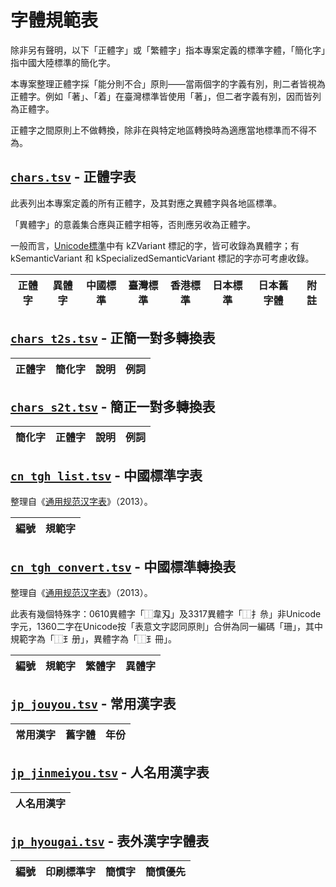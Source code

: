 # 字體規範表

除非另有聲明，以下「正體字」或「繁體字」指本專案定義的標準字體，「簡化字」指中國大陸標準的簡化字。

本專案整理正體字採「能分則不合」原則——當兩個字的字義有別，則二者皆視為正體字。例如「著」、「着」在臺灣標準皆使用「著」，但二者字義有別，因而皆列為正體字。

正體字之間原則上不做轉換，除非在與特定地區轉換時為適應當地標準而不得不為。

## [`chars.tsv`](./chars.tsv) - 正體字表

此表列出本專案定義的所有正體字，及其對應之異體字與各地區標準。

「異體字」的意義集合應與正體字相等，否則應另收為正體字。

一般而言，[Unicode標準](https://www.unicode.org/reports/tr38/index.html#N10211)中有 kZVariant 標記的字，皆可收錄為異體字；有 kSemanticVariant 和 kSpecializedSemanticVariant 標記的字亦可考慮收錄。

| 正體字 | 異體字 | 中國標準 | 臺灣標準 | 香港標準 | 日本標準 | 日本舊字體 | 附註 |
|--------|--------|----------|----------|----------|----------|------------|------|

## [`chars_t2s.tsv`](./chars_t2s.tsv) - 正簡一對多轉換表

| 正體字 | 簡化字 | 說明 | 例詞 |
|--------|--------|------|------|

## [`chars_s2t.tsv`](./chars_s2t.tsv) - 簡正一對多轉換表

| 簡化字 | 正體字 | 說明 | 例詞 |
|--------|--------|------|------|

## [`cn_tgh_list.tsv`](./cn_tgh_list.tsv) - 中國標準字表

整理自《[通用规范汉字表](https://zh.wikisource.org/zh/通用规范汉字表)》（2013）。

| 編號 | 規範字 |
|------|--------|

## [`cn_tgh_convert.tsv`](./cn_tgh_convert.tsv) - 中國標準轉換表

整理自《[通用规范汉字表](https://zh.wikisource.org/zh/通用规范汉字表)》（2013）。

此表有幾個特殊字：0610異體字「⿰韋刄」及3317異體字「⿰扌㕘」非Unicode字元，1360二字在Unicode按「表意文字認同原則」合併為同一編碼「珊」，其中規範字為「⿰𤣩册」，異體字為「⿰𤣩冊」。

| 編號 | 規範字 | 繁體字 | 異體字 |
|------|--------|--------|--------|

## [`jp_jouyou.tsv`](./jp_jouyou.tsv) - 常用漢字表

| 常用漢字 | 舊字體 | 年份 |
|----------|--------|------|

## [`jp_jinmeiyou.tsv`](./jp_jinmeiyou.tsv) - 人名用漢字表

| 人名用漢字 |
|------------|

## [`jp_hyougai.tsv`](./jp_hyougai.tsv) - 表外漢字字體表

| 編號 | 印刷標準字 | 簡慣字 | 簡慣優先 |
|------|------------|--------|----------|

